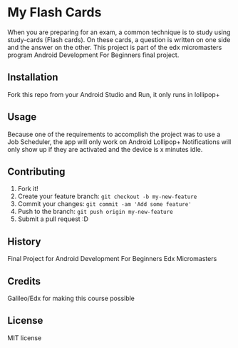 # My Flash Cards

When you are preparing for an exam, a common technique is to study using study-cards (Flash cards). On these cards, a question is written on one side and the answer on the other. This project is part of the edx micromasters program Android Development For Beginners final project.

## Installation

Fork this repo from your Android Studio and Run, it only runs in lollipop+

## Usage

Because one of the requirements to accomplish the project was to use a Job Scheduler, the app will only work on Android Lollipop+
Notifications will only show up if they are activated and the device is x minutes idle.

## Contributing

1. Fork it!
2. Create your feature branch: `git checkout -b my-new-feature`
3. Commit your changes: `git commit -am 'Add some feature'`
4. Push to the branch: `git push origin my-new-feature`
5. Submit a pull request :D

## History

Final Project for Android Development For Beginners Edx Micromasters

## Credits

Galileo/Edx for making this course possible

## License

MIT license
